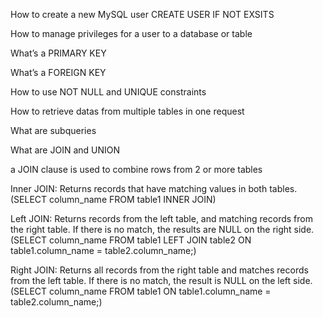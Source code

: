 How to create a new MySQL user
CREATE USER IF NOT EXSITS

How to manage privileges for a 
user to a database or table


What’s a PRIMARY KEY


What’s a FOREIGN KEY


How to use NOT NULL and UNIQUE constraints


How to retrieve datas from 
multiple tables in one request


What are subqueries


What are JOIN and UNION

a JOIN clause is used to combine rows from 2 or more tables

Inner JOIN: Returns records that have matching values in both tables.
(SELECT column_name
FROM table1
INNER JOIN)

Left JOIN: Returns records from the left table, and matching records from the right table. If there is no match, the results are NULL on the right side.
(SELECT column_name
FROM table1
LEFT JOIN table2
ON table1.column_name = table2.column_name;)

Right JOIN: Returns all records from the right table and matches records from the left table. If there is no match, the result is NULL on the left side.
(SELECT column_name
FROM table1
ON table1.column_name = table2.column_name;)